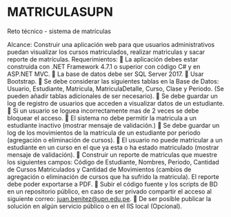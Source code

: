 # MATRICULASUPN
Reto técnico - sistema de matrículas

Alcance:
Construir una aplicación web para que usuarios administrativos puedan visualizar los cursos
matriculados, realizar matriculas y sacar reporte de matrículas.
Requerimientos:
 La aplicación debes estar construida con .NET Framework 4.7.1 o superior con código
C# y en ASP.NET MVC.
 La base de datos debe ser SQL Server 2017.
 Usar Bootstrap.
 Se debe considerar las siguientes tablas en la Base de Datos: Usuario, Estudiante,
Matricula, MatriculaDetalle, Curso, Clase y Periodo. (Se pueden añadir tablas
adicionales de ser necesario).
 Se debe guardar un log de registro de usuarios que acceden a visualizar datos de un
estudiante.
 Si un usuario se loguea incorrectamente mas de 2 veces se debe bloquear el acceso.
 El sistema no debe permitir la matricula a un estudiante inactivo (mostrar mensaje de
validación.)
 Se debe guardar un log de los movimientos de la matricula de un estudiante por
periodo (agregación o eliminación de cursos).
 El usuario no puede matricular a un estudiante en un curso en el que ya esta o ha
estado matriculado (mostrar mensaje de validación).
 Construir un reporte de matriculas que muestre los siguientes campos: Código de
Estudiante, Nombres, Periodo, Cantidad de Cursos Matriculados y Cantidad de
Movimientos (cambios de agregación o eliminación de cursos que ha sufrido la
matricula). El reporte debe poder exportarse a PDF.
 Subir el código fuente y los scripts de BD en un repositorio público, en caso de ser
privado compartir el acceso al siguiente correo: juan.benitez@upn.edu.pe.
 De ser posible publicar la solución en algún servicio público o en el IIS local (Opcional).
